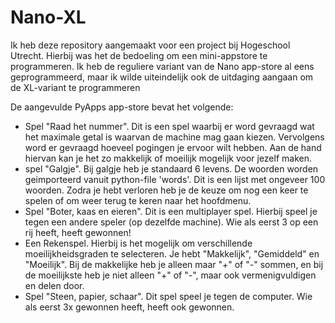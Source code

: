 # Nano-XL
Ik heb deze repository aangemaakt voor een project bij Hogeschool Utrecht. Hierbij was het de bedoeling om een mini-appstore te programmeren. Ik heb de reguliere variant van de Nano app-store al eens geprogrammeerd, maar ik wilde uiteindelijk ook de uitdaging aangaan om de XL-variant te programmeren

De aangevulde PyApps app-store bevat het volgende:
- Spel "Raad het nummer". Dit is een spel waarbij er word gevraagd wat het maximale getal is waarvan de machine mag gaan kiezen. Vervolgens word er gevraagd hoeveel pogingen je ervoor wilt hebben. Aan de hand hiervan kan je het zo makkelijk of moeilijk mogelijk voor jezelf maken.
- spel "Galgje". Bij galgje heb je standaard 6 levens. De woorden worden geimporteerd vanuit python-file 'words'. Dit is een lijst met ongeveer 100 woorden. Zodra je hebt verloren heb je de keuze om nog een keer te spelen of om weer terug te keren naar het hoofdmenu.
- Spel "Boter, kaas en eieren". Dit is een multiplayer spel. Hierbij speel je tegen een andere speler (op dezelfde machine). Wie als eerst 3 op een rij heeft, heeft gewonnen!
- Een Rekenspel. Hierbij is het mogelijk om verschillende moeilijkheidsgraden te selecteren. Je hebt "Makkelijk", "Gemiddeld" en "Moeilijk". Bij de makkelijke heb je alleen maar "+" of "-" sommen, en bij de moeilijkste heb je niet alleen "+" of "-", maar ook vermenigvuldigen en delen door. 
- Spel "Steen, papier, schaar". Dit spel speel je tegen de computer. Wie als eerst 3x gewonnen heeft, heeft ook gewonnen.
